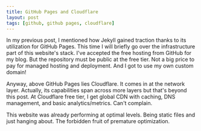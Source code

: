 ```yaml
---
title: GitHub Pages and Cloudflare
layout: post
tags: [github, github pages, cloudflare]
---
```

In my previous post, I mentioned how Jekyll gained traction thanks to its utilization for GitHub Pages. This time I will briefly go over the infrastructure part of this website's stack. I've accepted the free hosting from GitHub for my blog. But the repository must be public at the free tier. Not a big price to pay for managed hosting and deployment. And I got to use my own custom domain!

Anyway, above GitHub Pages lies Cloudflare. It comes in at the network layer. Actually, its capabilities span across more layers but that's beyond this post. At Cloudflare free tier, I get global CDN with caching, DNS management, and basic analytics/metrics. Can't complain.

This website was already performing at optimal levels. Being static files and just hanging about. The forbidden fruit of premature optimization.
